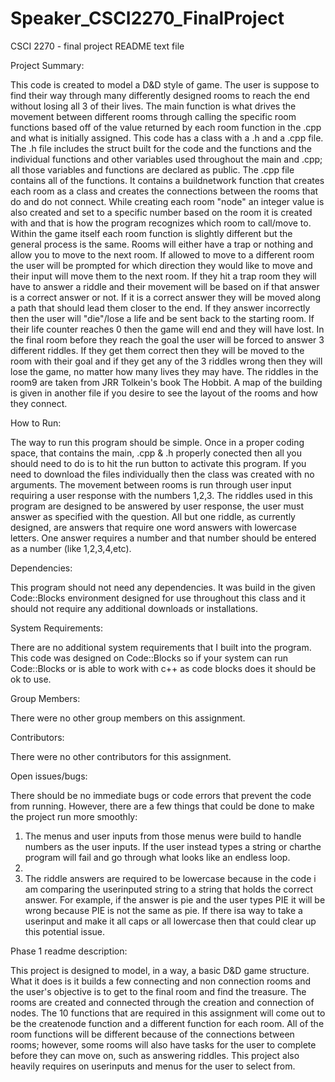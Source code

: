 # Speaker_CSCI2270_FinalProject

CSCI 2270 - final project README text file

Project Summary:

This code is created to model a D&D style of game. The user is suppose to find their way through many differently designed rooms to reach the end without losing all 3 of their lives. The main function is what drives the movement between different rooms through calling the specific room functions based off of the value returned by each room function in the .cpp and what is initially assigned. This code has a class with a .h and a .cpp file. The .h file includes the struct built for the code and the functions and the individual functions and other variables used throughout the main and .cpp; all those variables and functions are declared as public. The .cpp file contains all of the functions. It contains a buildnetwork function that creates each room as a class and creates the connections between the rooms that do and do not connect. While creating each room "node" an integer value is also created and set to a specific number based on the room it is created with and that is how the program recognizes which room to call/move to. Within the game itself each room function is slightly different but the general process is the same. Rooms will either have a trap or nothing and allow you to move to the next room. If allowed to move to a different room the user will be prompted for which direction they would like to move and their input will move them to the next room. If they hit a trap room they will have to answer a riddle and
their movement will be based on if that answer is a correct answer or not. If it is a correct answer they will be moved along a path that should lead them closer to the end. If they answer incorrectly then the user will "die"/lose a life and be sent back to the starting room. If their life counter reaches 0 then the game will end and they will have lost. In the final room before they reach the goal the user will be forced to answer 3 different riddles. If they get them correct then they will be moved to the room with their goal and if they get any of the 3 riddles wrong then they will lose the game, no matter how many lives they may have. The riddles in the room9 are taken from JRR Tolkein's book The Hobbit.
A map of the building is given in another file if you desire to see the layout of the rooms and how they connect.

How to Run:

The way to run this program should be simple.
Once in a proper coding space, that contains the main, .cpp & .h properly conected then all you should need to do is to hit the run button to activate this program. If you need to download the files individually then the class was created with no arguments. The movement between rooms is run through user input requiring a user response with the numbers 1,2,3. The riddles used in this program are designed to be answered by user response, the user must answer as specified with the question. All but one riddle, as currently designed, are answers that require one word answers with lowercase letters. One answer requires a number and that number should be entered as a number (like 1,2,3,4,etc).

Dependencies:

This program should not need any dependencies. It was build in the given Code::Blocks environment designed for use throughout this class and it should not require any additional downloads or installations.

System Requirements:

There are no additional system requirements that I built into the program. This code was designed on Code::Blocks so if your system can run Code::Blocks or is able to work with c++ as code blocks does it should be ok to use.

Group Members:

There were no other group members on this assignment.

Contributors:

There were no other contributors for this assignment.

Open issues/bugs:

There should be no immediate bugs or code errors that prevent the code from running.
However, there are a few things that could be done to make the project run more smoothly:

1. The menus and user inputs from those menus were build to handle numbers as the user inputs. If the user instead types a string or charthe program will fail and go through what looks like an endless loop.
2. 
2. The riddle answers are required to be lowercase because in the code i am comparing the userinputed string to a string that holds the correct answer. For example, if the answer is pie and the user types PIE it will be wrong because PIE is not the same as pie. If there isa way to take a userinput and make it all caps or all lowercase then that could clear up this potential issue.



Phase 1 readme description:

This project is designed to model, in a way, a basic D&D game structure. What it does is it builds a few connecting and non connection rooms and the user's objective is to get to the final room and find the treasure. The rooms are created and connected through the creation and connection of nodes. The 10 functions that are required in this assignment will come out to be the createnode function and a different function for each room. All of the room functions will be different because of the connections between rooms; however, some rooms will also have tasks for the user to complete before they can move on, such as answering riddles. This project also heavily requires on userinputs and menus for the user to select from. 

